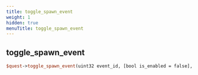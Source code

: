 ```yaml
---
title: toggle_spawn_event
weight: 1
hidden: true
menuTitle: toggle_spawn_event
---
```

## toggle_spawn_event
```perl
$quest->toggle_spawn_event(uint32 event_id, [bool is_enabled = false], [bool is_strict = false], [bool reset_base = false])
```